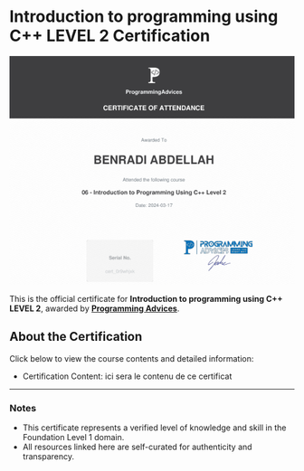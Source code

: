 # Introduction to programming using C++ LEVEL 2 Certification

[![Algo Lev 2](./06_Iintroduction_to_programming_using_C++_LEVEL_2.png)](./06_Iintroduction_to_programming_using_C++_LEVEL_2.pdf)

This is the official certificate for **Introduction to programming using C++ LEVEL 2**, awarded by **[Programming Advices](../README.md)**.

## About the Certification

Click below to view the course contents and detailed information:

- Certification Content: ici sera le contenu de ce certificat

---

### Notes

- This certificate represents a verified level of knowledge and skill in the Foundation Level 1 domain.
- All resources linked here are self-curated for authenticity and transparency.
